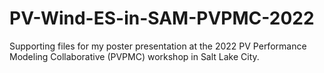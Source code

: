 # PV-Wind-ES-in-SAM-PVPMC-2022
Supporting files for my poster presentation at the 2022 PV Performance Modeling Collaborative (PVPMC) workshop in Salt Lake City.
